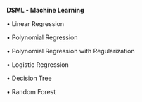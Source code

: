 
**DSML - Machine Learning**


•	Linear Regression

•	Polynomial Regression

•	Polynomial Regression with Regularization

•	Logistic Regression

•	Decision Tree

•	Random Forest
